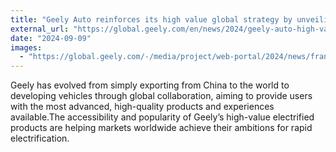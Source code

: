 ```yaml
---
title: "Geely Auto reinforces its high value global strategy by unveiling its pure electrified products at Automechanika Frankfurt"
external_url: "https://global.geely.com/en/news/2024/geely-auto-high-value-global-strategy-automechanika-frankfurt"
date: "2024-09-09"
images:
  - "https://global.geely.com/-/media/project/web-portal/2024/news/frankfurt-1st-article---geely-reinforces-high-value-global-strategy/geely-automechanika-frankfurt.jpg"
---
```


Geely has evolved from simply exporting from China to the world to developing vehicles through global collaboration, aiming to provide users with the most advanced, high-quality products and experiences available.The accessibility and popularity of Geely’s high-value electrified products are helping markets worldwide achieve their ambitions for rapid electrification.